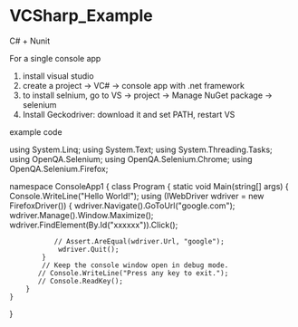 # VCSharp_Example
C# + Nunit

For a single console app
1. install visual studio
2. create a project -> VC# -> console app with .net framework
3. to install selnium, go to VS -> project -> Manage NuGet package -> selenium
4. Install Geckodriver: download it and set PATH, restart VS

example code

using System.Linq;
using System.Text;
using System.Threading.Tasks;
using OpenQA.Selenium;
using OpenQA.Selenium.Chrome;
using OpenQA.Selenium.Firefox;

namespace ConsoleApp1
{
    class Program
    {
        static void Main(string[] args)
        {
            Console.WriteLine("Hello World!");
            using (IWebDriver wdriver = new FirefoxDriver())
            {
                wdriver.Navigate().GoToUrl("google.com");
                wdriver.Manage().Window.Maximize();
                wdriver.FindElement(By.Id("xxxxxx")).Click();

               // Assert.AreEqual(wdriver.Url, "google");
                wdriver.Quit();
            }
            // Keep the console window open in debug mode.
           // Console.WriteLine("Press any key to exit.");
           // Console.ReadKey();
        }
    }
}
